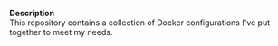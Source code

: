 **Description**  
This repository contains a collection of Docker configurations I've put together to meet my needs.
